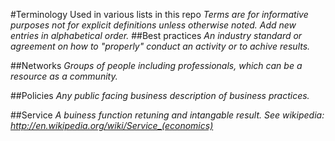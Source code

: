 #Terminology Used in various lists in this repo
_Terms are for informative purposes not for explicit definitions unless otherwise noted._
_Add new entries in alphabetical order._
##Best practices
_An industry standard or agreement on how to "properly" conduct an activity or to achive results._

##Networks
_Groups of people including professionals, which can be a resource as a community._

##Policies
_Any public facing business description of business practices._

##Service
_A buiness function retuning and intangable result. See wikipedia: http://en.wikipedia.org/wiki/Service_(economics)_
